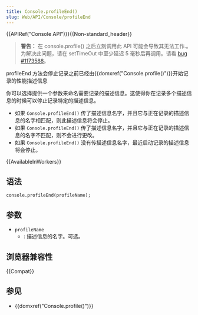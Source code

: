 ```yaml
---
title: Console.profileEnd()
slug: Web/API/Console/profileEnd
---
```


{{APIRef("Console API")}}{{Non-standard_header}}

> **警告：** 在 console.profile() 之后立刻调用此 API 可能会导致其无法工作.。为解决此问题，请在 setTimeOut 中至少延迟 5 毫秒后再调用。请看 [bug #1173588](https://bugzilla.mozilla.org/show_bug.cgi?id=1173588)。

profileEnd 方法会停止记录之前已经由{{domxref("Console.profile()")}}开始记录的性能描述信息

你可以选择提供一个参数来命名需要记录的描述信息。这使得你在记录多个描述信息的时候可以停止记录特定的描述信息。

- 如果 `Console.profileEnd()` 传了描述信息名字，并且它与正在记录的描述信息的名字相匹配，则此描述信息将会停止。
- 如果 `Console.profileEnd()` 传了描述信息名字，并且它与正在记录的描述信息的名字不匹配，则不会进行更改。
- 如果 `Console.profileEnd()` 没有传描述信息名字，最近启动记录的描述信息将会停止。

{{AvailableInWorkers}}

## 语法

```
console.profileEnd(profileName);
```

## 参数

- `profileName`
  - : 描述信息的名字。可选。

## 浏览器兼容性

{{Compat}}

## 参见

- {{domxref("Console.profile()")}}
